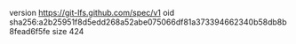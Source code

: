 version https://git-lfs.github.com/spec/v1
oid sha256:a2b25951f8d5edd268a52abe075066df81a373394662340b58db8b8fead6f5fe
size 424
